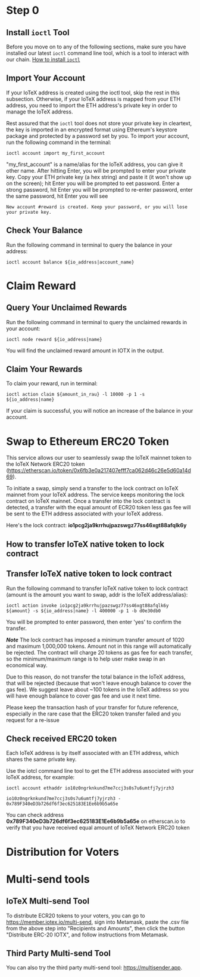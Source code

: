 # Step 0

## Install `ioctl` Tool
Before you move on to any of the following sections, make sure you have installed our latest `ioctl` command line tool, which is a tool to interact with our chain. [How to install `ioctl`](https://github.com/iotexproject/iotex-bootstrap#interact-with-blockchain)

## Import Your Account

If your IoTeX address is created using the ioctl tool, skip the rest in this subsection. Otherwise, if your IoTeX address is mapped from your ETH address, you need to import the ETH address's private key in order to manage the IoTeX address.

Rest assured that the `ioctl` tool does not store your private key in cleartext, the key is imported in an encrypted format using Ethereum's keystore package and protected by a password set by you. To import your account, run the following command in the terminal:

```ioctl account import my_first_account```

"my_first_account" is a name/alias for the IoTeX address, you can give it other name. After hitting Enter, you will be prompted to enter your private key. Copy your ETH private key (a hex string) and paste it (it won't show up on the screen); hit Enter you will be prompted to eet password. Enter a strong password, hit Enter you will be prompted to re-enter password, enter the same password, hit Enter you will see

```New account #reward is created. Keep your password, or you will lose your private key.```

## Check Your Balance

Run the following command in terminal to query the balance in your address:

```ioctl account balance ${io_address|account_name}```

# Claim Reward

## Query Your Unclaimed Rewards

Run the following command in terminal to query the unclaimed rewards in your account:

```ioctl node reward ${io_address|name}```

You will find the unclaimed reward amount in IOTX in the output.

## Claim Your Rewards

To claim your reward, run in terminal:

```ioctl action claim ${amount_in_rau} -l 10000 -p 1 -s ${io_address|name}```

If your claim is successful, you will notice an increase of the balance in your account.

# Swap to Ethereum ERC20 Token

This service allows our user to seamlessly swap the IoTeX mainnet token to the IoTeX Network ERC20 token (https://etherscan.io/token/0x6fb3e0a217407efff7ca062d46c26e5d60a14d69).

To initiate a swap, simply send a transfer to the lock contract on IoTeX mainnet from your IoTeX address. The service keeps monitoring the lock contract on IoTeX mainnet. Once a transfer into the lock contract is detected, a transfer with the equal amount of ECR20 token less gas fee will be sent to the ETH address associated with your IoTeX address.

Here's the lock contract: **io1pcg2ja9krrhujpazswgz77ss46xgt88afqlk6y**

## How to transfer IoTeX native token to lock contract

## Transfer IoTeX native token to lock contract

Run the following command to transfer IoTeX native token to lock contract (amount is the amount you want to swap, addr is the IoTeX address/alias):

```ioctl action invoke io1pcg2ja9krrhujpazswgz77ss46xgt88afqlk6y ${amount} -s ${io_address|name} -l 400000 -p 1 -b d0e30db0```

You will be prompted to enter password, then enter 'yes' to confirm the transfer.

***Note***
The lock contract has imposed a minimum transfer amount of 1020 and maximum 1,000,000 tokens. Amount not in this range will automatically be rejected. The contract will charge 20 tokens as gas fee for each transfer, so the minimum/maximum range is to help user make swap in an economical way.

Due to this reason, do not transfer the total balance in the IoTeX address, that will be rejected (because that won't leave enough balance to cover the gas fee). We suggest leave about ~100 tokens in the IoTeX address so you will have enough balance to cover gas fee and use it next time.

Please keep the transaction hash of your transfer for future reference, especially in the rare case that the ERC20 token transfer failed and you request for a re-issue

## Check received ERC20 token
Each IoTeX address is by itself associated with an ETH address, which shares the same private key.

Use the iotcl command line tool to get the ETH address associated with your IoTeX address, for example:

```ioctl account ethaddr io10z0ngrknkund7me7ccj3s0s7u6umtfj7yjrzh3```

```io10z0ngrknkund7me7ccj3s0s7u6umtfj7yjrzh3 - 0x789F340eD3b726df6f3ec625183E1Ee6b9b5a65e```

You can check address **0x789F340eD3b726df6f3ec625183E1Ee6b9b5a65e** on etherscan.io to verify that you have received equal amount of IoTeX Network ERC20 token

# Distribution for Voters

# Multi-send tools

## IoTeX Multi-send Tool
To distribute ECR20 tokens to your voters, you can go to https://member.iotex.io/multi-send, sign into Metamask, paste the .csv file from the above step into "Recipients and Amounts", then click the button "Distribute ERC-20 IOTX", and follow instructions from Metamask.

## Third Party Multi-send Tool
You can also try the third party multi-send tool: https://multisender.app.
